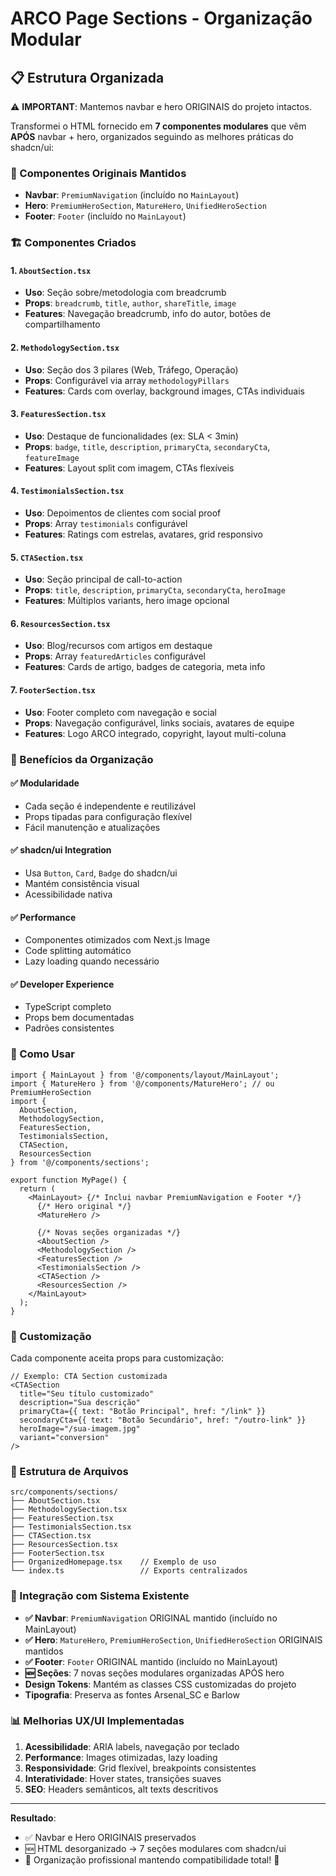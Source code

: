 # ARCO Page Sections - Organização Modular

## 📋 Estrutura Organizada

⚠️ **IMPORTANT**: Mantemos navbar e hero ORIGINAIS do projeto intactos.

Transformei o HTML fornecido em **7 componentes modulares** que vêm **APÓS** navbar + hero, organizados seguindo as melhores práticas do shadcn/ui:

### 🎯 Componentes Originais Mantidos
- **Navbar**: `PremiumNavigation` (incluído no `MainLayout`)
- **Hero**: `PremiumHeroSection`, `MatureHero`, `UnifiedHeroSection`
- **Footer**: `Footer` (incluído no `MainLayout`)

### 🏗️ Componentes Criados

#### 1. `AboutSection.tsx`
- **Uso**: Seção sobre/metodologia com breadcrumb
- **Props**: `breadcrumb`, `title`, `author`, `shareTitle`, `image`
- **Features**: Navegação breadcrumb, info do autor, botões de compartilhamento

#### 2. `MethodologySection.tsx`
- **Uso**: Seção dos 3 pilares (Web, Tráfego, Operação)
- **Props**: Configurável via array `methodologyPillars`
- **Features**: Cards com overlay, background images, CTAs individuais

#### 3. `FeaturesSection.tsx`
- **Uso**: Destaque de funcionalidades (ex: SLA < 3min)
- **Props**: `badge`, `title`, `description`, `primaryCta`, `secondaryCta`, `featureImage`
- **Features**: Layout split com imagem, CTAs flexíveis

#### 4. `TestimonialsSection.tsx`
- **Uso**: Depoimentos de clientes com social proof
- **Props**: Array `testimonials` configurável
- **Features**: Ratings com estrelas, avatares, grid responsivo

#### 5. `CTASection.tsx`
- **Uso**: Seção principal de call-to-action
- **Props**: `title`, `description`, `primaryCta`, `secondaryCta`, `heroImage`
- **Features**: Múltiplos variants, hero image opcional

#### 6. `ResourcesSection.tsx`
- **Uso**: Blog/recursos com artigos em destaque
- **Props**: Array `featuredArticles` configurável
- **Features**: Cards de artigo, badges de categoria, meta info

#### 7. `FooterSection.tsx`
- **Uso**: Footer completo com navegação e social
- **Props**: Navegação configurável, links sociais, avatares de equipe
- **Features**: Logo ARCO integrado, copyright, layout multi-coluna

### 🎯 Benefícios da Organização

#### ✅ Modularidade
- Cada seção é independente e reutilizável
- Props tipadas para configuração flexível
- Fácil manutenção e atualizações

#### ✅ shadcn/ui Integration
- Usa `Button`, `Card`, `Badge` do shadcn/ui
- Mantém consistência visual
- Acessibilidade nativa

#### ✅ Performance
- Componentes otimizados com Next.js Image
- Code splitting automático
- Lazy loading quando necessário

#### ✅ Developer Experience
- TypeScript completo
- Props bem documentadas
- Padrões consistentes

### 🚀 Como Usar

```tsx
import { MainLayout } from '@/components/layout/MainLayout';
import { MatureHero } from '@/components/MatureHero'; // ou PremiumHeroSection
import {
  AboutSection,
  MethodologySection,
  FeaturesSection,
  TestimonialsSection,
  CTASection,
  ResourcesSection
} from '@/components/sections';

export function MyPage() {
  return (
    <MainLayout> {/* Inclui navbar PremiumNavigation e Footer */}
      {/* Hero original */}
      <MatureHero />
      
      {/* Novas seções organizadas */}
      <AboutSection />
      <MethodologySection />
      <FeaturesSection />
      <TestimonialsSection />
      <CTASection />
      <ResourcesSection />
    </MainLayout>
  );
}
```

### 🎨 Customização

Cada componente aceita props para customização:

```tsx
// Exemplo: CTA Section customizada
<CTASection
  title="Seu título customizado"
  description="Sua descrição"
  primaryCta={{ text: "Botão Principal", href: "/link" }}
  secondaryCta={{ text: "Botão Secundário", href: "/outro-link" }}
  heroImage="/sua-imagem.jpg"
  variant="conversion"
/>
```

### 📁 Estrutura de Arquivos

```
src/components/sections/
├── AboutSection.tsx
├── MethodologySection.tsx
├── FeaturesSection.tsx
├── TestimonialsSection.tsx
├── CTASection.tsx
├── ResourcesSection.tsx
├── FooterSection.tsx
├── OrganizedHomepage.tsx    // Exemplo de uso
└── index.ts                 // Exports centralizados
```

### 🔗 Integração com Sistema Existente

- **✅ Navbar**: `PremiumNavigation` ORIGINAL mantido (incluído no MainLayout)
- **✅ Hero**: `MatureHero`, `PremiumHeroSection`, `UnifiedHeroSection` ORIGINAIS mantidos
- **✅ Footer**: `Footer` ORIGINAL mantido (incluído no MainLayout)
- **🆕 Seções**: 7 novas seções modulares organizadas APÓS hero
- **Design Tokens**: Mantém as classes CSS customizadas do projeto
- **Tipografia**: Preserva as fontes Arsenal_SC e Barlow

### 📊 Melhorias UX/UI Implementadas

1. **Acessibilidade**: ARIA labels, navegação por teclado
2. **Performance**: Images otimizadas, lazy loading
3. **Responsividade**: Grid flexível, breakpoints consistentes
4. **Interatividade**: Hover states, transições suaves
5. **SEO**: Headers semânticos, alt texts descritivos

---

**Resultado**: 
- ✅ Navbar e Hero ORIGINAIS preservados
- 🆕 HTML desorganizado → 7 seções modulares com shadcn/ui
- 🎯 Organização profissional mantendo compatibilidade total! 🎨